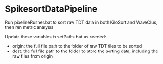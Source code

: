 # SpikesortDataPipeline

Run pipelineRunner.bat to sort raw TDT data in both KiloSort and WaveClus, then run metric analysis.

Update these variables in setPaths.bat as needed:
- origin: the full file path to the folder of raw TDT files to be sorted
- dest: the full file path to the folder to store the sorting data, including the raw files from origin
